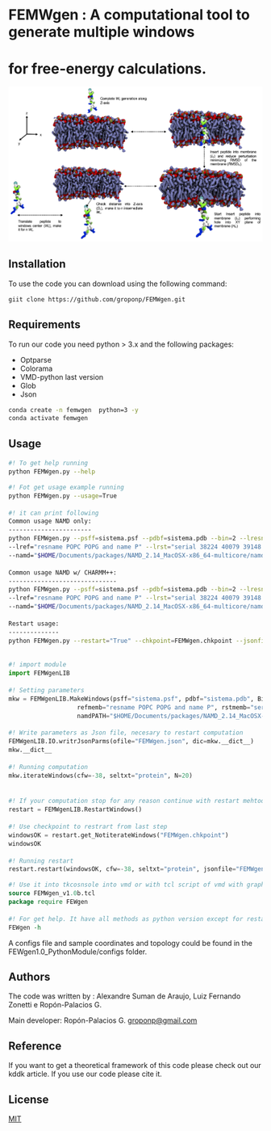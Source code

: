 # FEMWgen  : A computational tool to generate multiple windows                     
#            for free-energy calculations.  

<img src="workflow_fix.jpg">

## Installation
To use the code you can download using the following command:

```bash
giit clone https://github.com/groponp/FEMWgen.git 
```
## Requirements
To run our code you need python > 3.x and the following packages:
- Optparse
- Colorama
- VMD-python last version
- Glob
- Json

```bash
conda create -n femwgen  python=3 -y 
conda activate femwgen 
````

## Usage


```bash
#! To get help running
python FEMWgen.py --help 
```

```bash
#! Fot get usage example running
python FEMWgen.py --usage=True 

#! it can print following
Common usage NAMD only:
-----------------------
python FEMWgen.py --psff=sistema.psf --pdbf=sistema.pdb --bin=2 --lresn="POPC POPG" --pref="resname TRP and name CH2"
--lref="resname POPC POPG and name P" --lrst="serial 38224 40079 39148 39811 20055 14892 19787 18877"
--namd="$HOME/Documents/packages/NAMD_2.14_MacOSX-x86_64-multicore/namd2" --nproc=2 --cfw=-38 --seltxt="protein" --nw=60

Common usage NAMD w/ CHARMM++:
------------------------------
python FEMWgen.py --psff=sistema.psf --pdbf=sistema.pdb --bin=2 --lresn="POPC POPG" --pref="resname TRP and name CH2"
--lref="resname POPC POPG and name P" --lrst="serial 38224 40079 39148 39811 20055 14892 19787 18877"
--namd="$HOME/Documents/packages/NAMD_2.14_MacOSX-x86_64-multicore/namd2" --nproc=2 --charm="$HOME/Documents/packages/charmrun/charmrun" --cfw=-38 --seltxt="protein" --nw=60

Restart usage:
--------------
python FEMWgen.py --restart="True" --chkpoint=FEMWgen.chkpoint --jsonfile=FEMWgen.json --cfw=-38 --seltxt="protein"
```

```python

#! import module
import FEMWgenLIB

#! Setting parameters
mkw = FEMWgenLIB.MakeWindows(psff="sistema.psf", pdbf="sistema.pdb", Bin=2, lresn="POPC POPG", refprot="resname TRP and name CH2",
                   refmemb="resname POPC POPG and name P", rstmemb="serial 38224 40079 39148 39811 20055 14892 19787 18877",
                   namdPATH="$HOME/Documents/packages/NAMD_2.14_MacOSX-x86_64-multicore/namd2", nproc=2)

#! Write parameters as Json file, necesary to restart computation 
FEMWgenLIB.IO.writrJsonParms(ofile="FEMWgen.json", dic=mkw.__dict__)
mkw.__dict__

#! Running computation 
mkw.iterateWindows(cfw=-38, seltxt="protein", N=20)


#! If your computation stop for any reason continue with restart mehtod.
restart = FEMWgenLIB.RestartWindows()

#! Use checkpoint to restrart from last step
windowsOK = restart.get_NotiterateWindows("FEMWgen.chkpoint")
windowsOK

#! Running restart
restart.restart(windowsOK, cfw=-38, seltxt="protein", jsonfile="FEMWgen.json")
```

```tcl
#! Use it into tkcosnsole into vmd or with tcl script of vmd with graphics off
source FEMWgen_v1.0b.tcl 
package require FEWgen 

#! For get help. It have all methods as python version except for restart function
FEWgen -h 

```
A configs file and sample coordinates and topology could be found in the FEWgen1.0_PythonModule/configs folder.

## Authors

The code was written by :
Alexandre Suman de Araujo, Luiz Fernando Zonetti e Ropón-Palacios G.

Main developer:
Ropón-Palacios G. <groponp@gmail.com> 

## Reference 
If you want to get a theoretical framework of this code please check out our kddk article. If you use our code please cite it.

## License

[MIT](https://choosealicense.com/licenses/mit/)